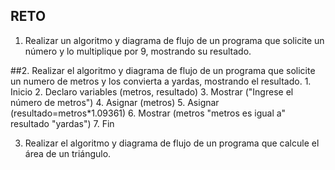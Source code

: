 ## RETO
1. Realizar un algoritmo y diagrama de flujo de un programa que solicite un número y lo multiplique por 9, mostrando su resultado.
   
    

##2. Realizar el algoritmo y diagrama de flujo de un programa que solicite un numero de metros y los convierta a yardas, mostrando el resultado.
      1. Inicio
2. Declaro variables (metros, resultado)
3. Mostrar ("Ingrese el número de metros")
4. Asignar (metros)
5. Asignar (resultado=metros*1.09361)
6. Mostrar (metros "metros es igual a" resultado "yardas")
7. Fin

    


3. Realizar el algoritmo y diagrama de flujo de un programa que calcule el área de un triángulo.

 







